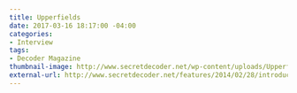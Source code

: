 ```yaml
---
title: Upperfields
date: 2017-03-16 18:17:00 -04:00
categories:
- Interview
tags:
- Decoder Magazine
thumbnail-image: http://www.secretdecoder.net/wp-content/uploads/Upperfields.jpg
external-url: http://www.secretdecoder.net/features/2014/02/28/introducing-upperfields-peace-folk-from-bucks-county-pa/
---
```


